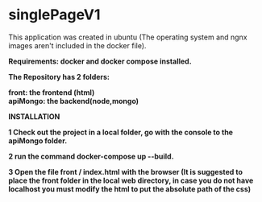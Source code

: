 # singlePageV1

This application was created in ubuntu (The operating system and ngnx images  aren't included in the docker file).

<b> Requirements:<b>
docker and docker compose installed.

The Repository has 2 folders: 

front: the frontend (html) <br>
apiMongo: the backend(node,mongo)

<b> INSTALLATION </b> <br>


1 Check out the project in a local folder, go with the console to the apiMongo folder.

2 run the command docker-compose up --build.

3 Open the file front / index.html with the browser (It is suggested to place the front folder in the local web directory, in case you do not have localhost you  must modify the html to put the absolute path of the css)


